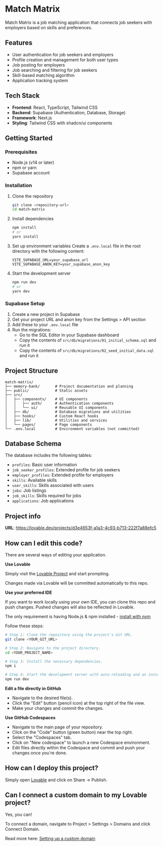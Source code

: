 # Match Matrix

Match Matrix is a job matching application that connects job seekers with employers based on skills and preferences.

## Features

- User authentication for job seekers and employers
- Profile creation and management for both user types
- Job posting for employers
- Job searching and filtering for job seekers
- Skill-based matching algorithm
- Application tracking system

## Tech Stack

- **Frontend**: React, TypeScript, Tailwind CSS
- **Backend**: Supabase (Authentication, Database, Storage)
- **Framework**: Next.js
- **Styling**: Tailwind CSS with shadcn/ui components

## Getting Started

### Prerequisites

- Node.js (v14 or later)
- npm or yarn
- Supabase account

### Installation

1. Clone the repository

   ```bash
   git clone <repository-url>
   cd match-matrix
   ```

2. Install dependencies

   ```bash
   npm install
   # or
   yarn install
   ```

3. Set up environment variables
   Create a `.env.local` file in the root directory with the following content:

   ```
   VITE_SUPABASE_URL=your_supabase_url
   VITE_SUPABASE_ANON_KEY=your_supabase_anon_key
   ```

4. Start the development server
   ```bash
   npm run dev
   # or
   yarn dev
   ```

### Supabase Setup

1. Create a new project in Supabase
2. Get your project URL and anon key from the Settings > API section
3. Add these to your `.env.local` file
4. Run the migrations:
   - Go to the SQL Editor in your Supabase dashboard
   - Copy the contents of `src/db/migrations/01_initial_schema.sql` and run it
   - Copy the contents of `src/db/migrations/02_seed_initial_data.sql` and run it

## Project Structure

```
match-matrix/
├── memory-bank/       # Project documentation and planning
├── public/            # Static assets
├── src/
│   ├── components/    # UI components
│   │   ├── auth/      # Authentication components
│   │   └── ui/        # Reusable UI components
│   ├── db/            # Database migrations and utilities
│   ├── hooks/         # Custom React hooks
│   ├── lib/           # Utilities and services
│   └── pages/         # Page components
└── .env.local         # Environment variables (not committed)
```

## Database Schema

The database includes the following tables:

- `profiles`: Basic user information
- `job_seeker_profiles`: Extended profile for job seekers
- `employer_profiles`: Extended profile for employers
- `skills`: Available skills
- `user_skills`: Skills associated with users
- `jobs`: Job listings
- `job_skills`: Skills required for jobs
- `applications`: Job applications

## Project info

**URL**: https://lovable.dev/projects/d3e4653f-a1a3-4c93-b713-222f7a88efc5

## How can I edit this code?

There are several ways of editing your application.

**Use Lovable**

Simply visit the [Lovable Project](https://lovable.dev/projects/d3e4653f-a1a3-4c93-b713-222f7a88efc5) and start prompting.

Changes made via Lovable will be committed automatically to this repo.

**Use your preferred IDE**

If you want to work locally using your own IDE, you can clone this repo and push changes. Pushed changes will also be reflected in Lovable.

The only requirement is having Node.js & npm installed - [install with nvm](https://github.com/nvm-sh/nvm#installing-and-updating)

Follow these steps:

```sh
# Step 1: Clone the repository using the project's Git URL.
git clone <YOUR_GIT_URL>

# Step 2: Navigate to the project directory.
cd <YOUR_PROJECT_NAME>

# Step 3: Install the necessary dependencies.
npm i

# Step 4: Start the development server with auto-reloading and an instant preview.
npm run dev
```

**Edit a file directly in GitHub**

- Navigate to the desired file(s).
- Click the "Edit" button (pencil icon) at the top right of the file view.
- Make your changes and commit the changes.

**Use GitHub Codespaces**

- Navigate to the main page of your repository.
- Click on the "Code" button (green button) near the top right.
- Select the "Codespaces" tab.
- Click on "New codespace" to launch a new Codespace environment.
- Edit files directly within the Codespace and commit and push your changes once you're done.

## How can I deploy this project?

Simply open [Lovable](https://lovable.dev/projects/d3e4653f-a1a3-4c93-b713-222f7a88efc5) and click on Share -> Publish.

## Can I connect a custom domain to my Lovable project?

Yes, you can!

To connect a domain, navigate to Project > Settings > Domains and click Connect Domain.

Read more here: [Setting up a custom domain](https://docs.lovable.dev/tips-tricks/custom-domain#step-by-step-guide)
